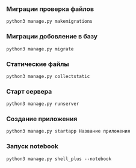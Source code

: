 ### Миграции проверка файлов
    python3 manage.py makemigrations

### Миграции добовление в базу
    python3 manage.py migrate
    
### Статические файлы
    python3 manage.py collectstatic

### Старт сервера
    python3 manage.py runserver

### Создание приложения
    python3 manage.py startapp Название приложения

### Запуск notebook
    python3 manage.py shell_plus --notebook
